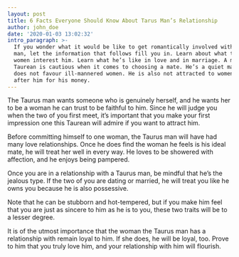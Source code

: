 ```yaml
---
layout: post
title: 6 Facts Everyone Should Know About Tarus Man’s Relationship
author: john_doe
date: '2020-01-03 13:02:32'
intro_paragraph: >-
  If you wonder what it would be like to get romantically involved with a Taurus
  man, let the information that follows fill you in. Learn about what type of
  women interest him. Learn what he’s like in love and in marriage. A male
  Taurean is cautious when it comes to choosing a mate. He’s a quiet man who
  does not favour ill-mannered women. He is also not attracted to women who go
  after him for his money.
---
```

The Taurus man wants someone who is genuinely herself, and he wants her to be a woman he can trust to be faithful to him. Since he will judge you when the two of you first meet, it’s important that you make your first impression one this Taurean will admire if you want to attract him.

Before committing himself to one woman, the Taurus man will have had many love relationships. Once he does find the woman he feels is his ideal mate, he will treat her well in every way. He loves to be showered with affection, and he enjoys being pampered.

Once you are in a relationship with a Taurus man, be mindful that he’s the jealous type. If the two of you are dating or married, he will treat you like he owns you because he is also possessive.

Note that he can be stubborn and hot-tempered, but if you make him feel that you are just as sincere to him as he is to you, these two traits will be to a lesser degree.

It is of the utmost importance that the woman the Taurus man has a relationship with remain loyal to him. If she does, he will be loyal, too. Prove to him that you truly love him, and your relationship with him will flourish.
